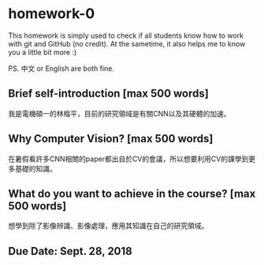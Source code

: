 # homework-0
This homework is simply used to check if all students know how to work with git and GitHub (no credit).
At the sametime, it also helps me to know you a little bit more :)

PS. 中文 or English are both fine.

## Brief self-introduction [max 500 words]
我是電機碩一的林楷平，目前的研究領域是有關CNN以及其硬體的加速。

## Why Computer Vision? [max 500 words]
在暑假看許多CNN相關的paper都出自於CV的會議，所以想要利用CV的課學到更多基礎的知識。

## What do you want to achieve in the course? [max 500 words]
想學到除了影像辨識、影像處理，應用其知識在自己的研究領域。

## Due Date: Sept. 28, 2018
